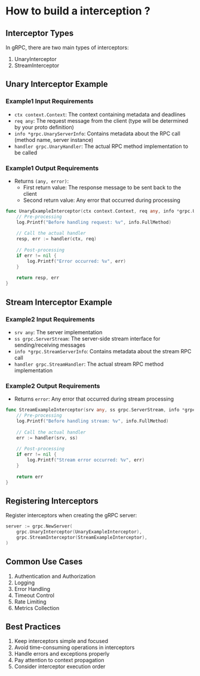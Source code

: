 # How to build a interception ?

## Interceptor Types

In gRPC, there are two main types of interceptors:

1. UnaryInterceptor
2. StreamInterceptor

## Unary Interceptor Example

### Example1 Input Requirements

- `ctx context.Context`: The context containing metadata and deadlines
- `req any`: The request message from the client (type will be determined by your proto definition)
- `info *grpc.UnaryServerInfo`: Contains metadata about the RPC call (method name, server instance)
- `handler grpc.UnaryHandler`: The actual RPC method implementation to be called

### Example1 Output Requirements

- Returns `(any, error)`:
  - First return value: The response message to be sent back to the client
  - Second return value: Any error that occurred during processing

```go
func UnaryExampleInterceptor(ctx context.Context, req any, info *grpc.UnaryServerInfo, handler grpc.UnaryHandler) (any, error) {
    // Pre-processing
    log.Printf("Before handling request: %v", info.FullMethod)
    
    // Call the actual handler
    resp, err := handler(ctx, req)
    
    // Post-processing
    if err != nil {
        log.Printf("Error occurred: %v", err)
    }
    
    return resp, err
}
```

## Stream Interceptor Example

### Example2 Input Requirements

- `srv any`: The server implementation
- `ss grpc.ServerStream`: The server-side stream interface for sending/receiving messages
- `info *grpc.StreamServerInfo`: Contains metadata about the stream RPC call
- `handler grpc.StreamHandler`: The actual stream RPC method implementation

### Example2 Output Requirements

- Returns `error`: Any error that occurred during stream processing

```go
func StreamExampleInterceptor(srv any, ss grpc.ServerStream, info *grpc.StreamServerInfo, handler grpc.StreamHandler) error {
    // Pre-processing
    log.Printf("Before handling stream: %v", info.FullMethod)
    
    // Call the actual handler
    err := handler(srv, ss)
    
    // Post-processing
    if err != nil {
        log.Printf("Stream error occurred: %v", err)
    }
    
    return err
}
```

## Registering Interceptors

Register interceptors when creating the gRPC server:

```go
server := grpc.NewServer(
    grpc.UnaryInterceptor(UnaryExampleInterceptor),
    grpc.StreamInterceptor(StreamExampleInterceptor),
)
```

## Common Use Cases

1. Authentication and Authorization
2. Logging
3. Error Handling
4. Timeout Control
5. Rate Limiting
6. Metrics Collection

## Best Practices

1. Keep interceptors simple and focused
2. Avoid time-consuming operations in interceptors
3. Handle errors and exceptions properly
4. Pay attention to context propagation
5. Consider interceptor execution order
